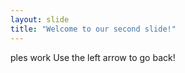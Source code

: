 ```yaml
---
layout: slide
title: "Welcome to our second slide!"
---
```

ples work
Use the left arrow to go back!
